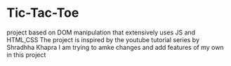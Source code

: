 # Tic-Tac-Toe
project based on DOM manipulation that extensively uses JS and HTML,CSS
The project is inspired by the youtube tutorial series by Shradhha Khapra
I am trying to amke changes and add features of my own in this project
